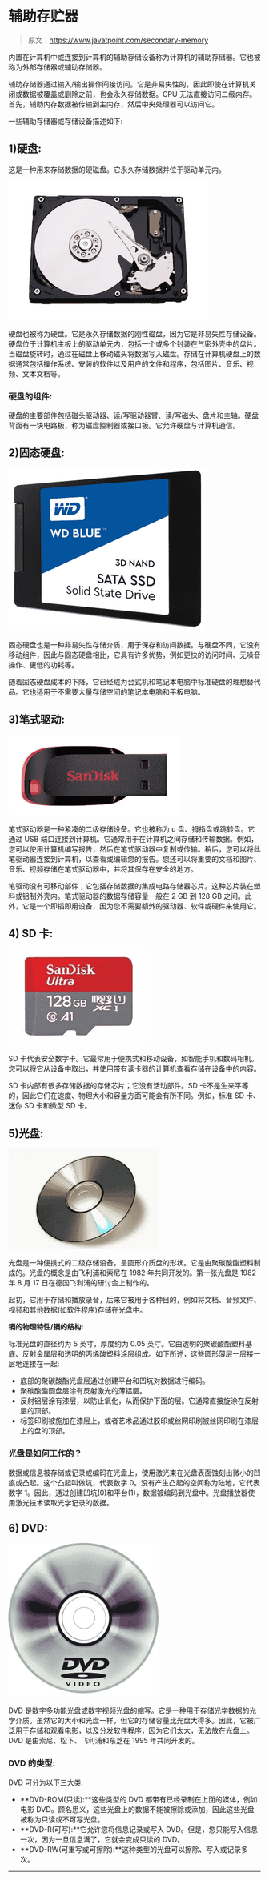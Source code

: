 # 辅助存贮器

> 原文：<https://www.javatpoint.com/secondary-memory>

内置在计算机中或连接到计算机的辅助存储设备称为计算机的辅助存储器。它也被称为外部存储器或辅助存储器。

辅助存储器通过输入/输出操作间接访问。它是非易失性的，因此即使在计算机关闭或数据被覆盖或删除之前，也会永久存储数据。CPU 无法直接访问二级内存。首先，辅助内存数据被传输到主内存，然后中央处理器可以访问它。

一些辅助存储器或存储设备描述如下:

## 1)硬盘:

这是一种用来存储数据的硬磁盘。它永久存储数据并位于驱动单元内。

![Secondary Memory](img/2d1de9c323ef4effd45a5f1764027683.png)

硬盘也被称为硬盘。它是永久存储数据的刚性磁盘，因为它是非易失性存储设备。硬盘位于计算机主板上的驱动单元内，包括一个或多个封装在气密外壳中的盘片。当磁盘旋转时，通过在磁盘上移动磁头将数据写入磁盘。存储在计算机硬盘上的数据通常包括操作系统、安装的软件以及用户的文件和程序，包括图片、音乐、视频、文本文档等。

### 硬盘的组件:

硬盘的主要部件包括磁头驱动器、读/写驱动器臂、读/写磁头、盘片和主轴。硬盘背面有一块电路板，称为磁盘控制器或接口板。它允许硬盘与计算机通信。

## 2)固态硬盘:

![Secondary Memory](img/e3ef3bf54eb1c7c3def1b0d09747ddfb.png)

固态硬盘也是一种非易失性存储介质，用于保存和访问数据。与硬盘不同，它没有移动组件，因此与固态硬盘相比，它具有许多优势，例如更快的访问时间、无噪音操作、更低的功耗等。

随着固态硬盘成本的下降，它已经成为台式机和笔记本电脑中标准硬盘的理想替代品。它也适用于不需要大量存储空间的笔记本电脑和平板电脑。

## 3)笔式驱动:

![Secondary Memory](img/80bff5e3fbf36cef4785b6d775047f78.png)

笔式驱动器是一种紧凑的二级存储设备。它也被称为 u 盘、拇指盘或跳转盘。它通过 USB 端口连接到计算机。它通常用于在计算机之间存储和传输数据。例如，您可以使用计算机编写报告，然后在笔式驱动器中复制或传输。稍后，您可以将此笔驱动器连接到计算机，以查看或编辑您的报告。您还可以将重要的文档和图片、音乐、视频存储在笔式驱动器中，并将其保存在安全的地方。

笔驱动没有可移动部件；它包括存储数据的集成电路存储器芯片。这种芯片装在塑料或铝制外壳内。笔式驱动器的数据存储容量一般在 2 GB 到 128 GB 之间。此外，它是一个即插即用设备，因为您不需要额外的驱动器、软件或硬件来使用它。

## 4) SD 卡:

![Secondary Memory](img/4058939383c4ff9e1724065d7eecf2b8.png)

SD 卡代表安全数字卡。它最常用于便携式和移动设备，如智能手机和数码相机。您可以将它从设备中取出，并使用带有读卡器的计算机查看存储在设备中的内容。

SD 卡内部有很多存储数据的存储芯片；它没有活动部件。SD 卡不是生来平等的，因此它们在速度、物理大小和容量方面可能会有所不同。例如，标准 SD 卡、迷你 SD 卡和微型 SD 卡。

## 5)光盘:

![Secondary Memory](img/9d964fe11b6624c5befa0746977fed35.png)

光盘是一种便携式的二级存储设备，呈圆形介质盘的形状。它是由聚碳酸酯塑料制成的。光盘的概念是由飞利浦和索尼在 1982 年共同开发的。第一张光盘是 1982 年 8 月 17 日在德国飞利浦的研讨会上制作的。

起初，它用于存储和播放录音，后来它被用于各种目的，例如将文档、音频文件、视频和其他数据(如软件程序)存储在光盘中。

**镉的物理特性/镉的结构:**

标准光盘的直径约为 5 英寸，厚度约为 0.05 英寸。它由透明的聚碳酸酯塑料基底、反射金属层和透明的丙烯酸塑料涂层组成。如下所述，这些圆形薄层一层接一层地连接在一起:

*   底部的聚碳酸酯光盘层通过创建平台和凹坑对数据进行编码。
*   聚碳酸酯圆盘层涂有反射激光的薄铝层。
*   反射铝层涂有漆层，以防止氧化，从而保护下面的层。它通常直接旋涂在反射层的顶部。
*   标签印刷被施加在漆层上，或者艺术品通过胶印或丝网印刷被丝网印刷在漆层上的盘的顶部。

### 光盘是如何工作的？

数据或信息被存储或记录或编码在光盘上，使用激光束在光盘表面蚀刻出微小的凹痕或凸起。这个凸起叫做坑，代表数字 0。没有产生凸起的空间称为陆地，它代表数字 1。因此，通过创建凹坑(0)和平台(1)，数据被编码到光盘中。光盘播放器使用激光技术读取光学记录的数据。

## 6) DVD:

![Secondary Memory](img/53aca47e6597acdcef8d62bb0cb46487.png)

DVD 是数字多功能光盘或数字视频光盘的缩写。它是一种用于存储光学数据的光学介质。虽然它的大小和光盘一样，但它的存储容量比光盘大得多。因此，它被广泛用于存储和观看电影，以及分发软件程序，因为它们太大，无法放在光盘上。DVD 是由索尼、松下、飞利浦和东芝在 1995 年共同开发的。

### DVD 的类型:

DVD 可分为以下三大类:

*   **DVD-ROM(只读):**这些类型的 DVD 都带有已经录制在上面的媒体，例如电影 DVD。顾名思义，这些光盘上的数据不能被擦除或添加，因此这些光盘被称为只读或不可写光盘。
*   **DVD-R(可写):**它允许您将信息记录或写入 DVD。但是，您只能写入信息一次，因为一旦信息满了，它就会变成只读的 DVD。
*   **DVD-RW(可重写或可擦除):**这种类型的光盘可以擦除、写入或记录多次。

* * *